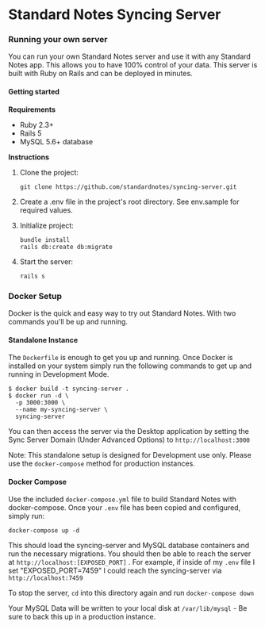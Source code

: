 # Standard Notes Syncing Server

### Running your own server
You can run your own Standard Notes server and use it with any Standard Notes app. This allows you to have 100% control of your data. This server is built with Ruby on Rails and can be deployed in minutes.

#### Getting started

**Requirements**

- Ruby 2.3+
- Rails 5
- MySQL 5.6+ database

**Instructions**

1. Clone the project:

	```
	git clone https://github.com/standardnotes/syncing-server.git
	```

2. Create a .env file in the project's root directory. See env.sample for required values.


3. Initialize project:

	```
	bundle install
	rails db:create db:migrate
	```

4. Start the server:

	```
	rails s
	```

### Docker Setup

Docker is the quick and easy way to try out Standard Notes. With two commands you'll be up and running.

#### Standalone Instance

The `Dockerfile` is enough to get you up and running. Once Docker is installed on your system simply run the following commands to get up and running in Development Mode.

```
$ docker build -t syncing-server .
$ docker run -d \
  -p 3000:3000 \
  --name my-syncing-server \
  syncing-server
```

You can then access the server via the Desktop application by setting the Sync Server Domain (Under Advanced Options) to `http://localhost:3000`

Note: This standalone setup is designed for Development use only. Please use the `docker-compose` method for production instances.

#### Docker Compose

Use the included `docker-compose.yml` file to build Standard Notes with docker-compose. Once your `.env` file has been copied and configured, simply run:

```
docker-compose up -d
```

This should load the syncing-server and MySQL database containers and run the necessary migrations. You should then be able to reach the server at `http://localhost:[EXPOSED_PORT]` . For example, if inside of my `.env` file I set "EXPOSED_PORT=7459" I could reach the syncing-server via `http://localhost:7459`

To stop the server, `cd` into this directory again and run `docker-compose down`

Your MySQL Data will be written to your local disk at `/var/lib/mysql` - Be sure to back this up in a production instance.
